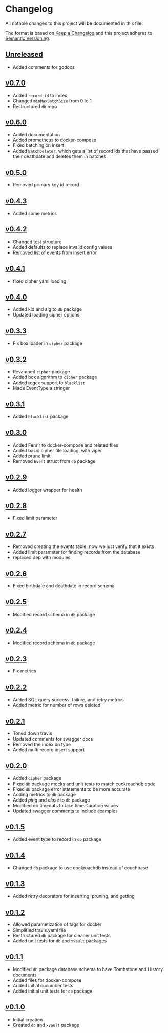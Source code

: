 # Changelog
All notable changes to this project will be documented in this file.

The format is based on [Keep a Changelog](http://keepachangelog.com/en/1.0.0/)
and this project adheres to [Semantic Versioning](http://semver.org/spec/v2.0.0.html).

## [Unreleased]
- Added comments for godocs

## [v0.7.0]
- Added `record_id` to index
- Changed `minMaxBatchSize` from 0 to 1
- Restructured `db` repo

## [v0.6.0]
- Added documentation
- Added prometheus to docker-compose
- Fixed batching on insert
- Added `BatchDeleter`, which gets a list of record ids that have passed their 
  deathdate and deletes them in batches.

## [v0.5.0]
- Removed primary key id record

## [v0.4.3]
- Added some metrics

## [v0.4.2]
- Changed test structure
- Added defaults to replace invalid config values
- Removed list of events from insert error

## [v0.4.1]
- fixed cipher yaml loading

## [v0.4.0]
- Added kid and alg to `db` package
- Updated loading cipher options

## [v0.3.3]
- Fix box loader in `cipher` package

## [v0.3.2]
- Revamped `cipher` package
- Added box algorithm to `cipher` package
- Added regex support to `blacklist`
- Made EventType a stringer

## [v0.3.1]
- Added `blacklist` package

## [v0.3.0]
- Added Fenrir to docker-compose and related files
- Added basic cipher file loading, with viper
- Added prune limit
- Removed `Event` struct from `db` package

## [v0.2.9]
 - Added logger wrapper for health

## [v0.2.8]
 - Fixed limit parameter

## [v0.2.7]
 - Removed creating the events table, now we just verify that it exists
 - Added limit parameter for finding records from the database
 - replaced dep with modules

## [v0.2.6]
 - Fixed birthdate and deathdate in record schema

## [v0.2.5]
 - Modified record schema in `db` package

## [v0.2.4]
 - Modified record schema in `db` package

## [v0.2.3]
 - Fix metrics

## [v0.2.2]
 - Added SQL query success, failure, and retry metrics
 - Added metric for number of rows deleted

## [v0.2.1]
 - Toned down travis
 - Updated comments for swagger docs
 - Removed the index on type
 - Added multi record insert support

## [v0.2.0]
 - Added `cipher` package
 - Fixed `db` package mocks and unit tests to match cockroachdb code
 - Fixed `db` package error statements to be more accurate
 - Adding metrics to `db` package
 - Added _ping_ and _close_ to `db` package
 - Modified db timeouts to take time.Duration values
 - Updated swagger comments to include examples

## [v0.1.5]
 - Added event type to record in `db` package

## [v0.1.4]
- Changed `db` package to use cockroachdb instead of couchbase

## [v0.1.3]
- Added retry decorators for inserting, pruning, and getting

## [v0.1.2]
- Allowed parametization of tags for docker
- Simplified travis.yaml file
- Restructured `db` package for cleaner unit tests
- Added unit tests for `db` and `xvault` packages

## [v0.1.1]
- Modified `db` package database schema to have Tombstone and History documents
- Added files for docker-compose
- Added initial cucumber tests
- Added initial unit tests for `db` package

## [v0.1.0]
- Initial creation
- Created `db` and `xvault` package

[Unreleased]: https://github.com/Comcast/codex/compare/v0.7.0..HEAD
[v0.7.0]: https://github.com/Comcast/codex/compare/v0.6.0...v0.7.0
[v0.6.0]: https://github.com/Comcast/codex/compare/v0.5.0...v0.6.0
[v0.5.0]: https://github.com/Comcast/codex/compare/v0.4.3...v0.5.0
[v0.4.3]: https://github.com/Comcast/codex/compare/v0.4.2...v0.4.3
[v0.4.2]: https://github.com/Comcast/codex/compare/v0.4.1...v0.4.2
[v0.4.1]: https://github.com/Comcast/codex/compare/v0.4.0...v0.4.1
[v0.4.0]: https://github.com/Comcast/codex/compare/v0.3.3...v0.4.0
[v0.3.3]: https://github.com/Comcast/codex/compare/v0.3.2...v0.3.3
[v0.3.2]: https://github.com/Comcast/codex/compare/v0.3.1...v0.3.2
[v0.3.1]: https://github.com/Comcast/codex/compare/v0.3.0...v0.3.1
[v0.3.0]: https://github.com/Comcast/codex/compare/v0.2.9...v0.3.0
[v0.2.9]: https://github.com/Comcast/codex/compare/v0.2.8...v0.2.9
[v0.2.8]: https://github.com/Comcast/codex/compare/v0.2.7...v0.2.8
[v0.2.7]: https://github.com/Comcast/codex/compare/v0.2.6...v0.2.7
[v0.2.6]: https://github.com/Comcast/codex/compare/v0.2.5...v0.2.6
[v0.2.5]: https://github.com/Comcast/codex/compare/v0.2.4...v0.2.5
[v0.2.4]: https://github.com/Comcast/codex/compare/v0.2.3...v0.2.4
[v0.2.3]: https://github.com/Comcast/codex/compare/v0.2.2...v0.2.3
[v0.2.2]: https://github.com/Comcast/codex/compare/v0.2.1...v0.2.2
[v0.2.1]: https://github.com/Comcast/codex/compare/v0.2.0...v0.2.1
[v0.2.0]: https://github.com/Comcast/codex/compare/v0.1.5...v0.2.0
[v0.1.5]: https://github.com/Comcast/codex/compare/v0.1.4...v0.1.5
[v0.1.4]: https://github.com/Comcast/codex/compare/v0.1.3...v0.1.4
[v0.1.3]: https://github.com/Comcast/codex/compare/v0.1.2...v0.1.3
[v0.1.2]: https://github.com/Comcast/codex/compare/v0.1.1...v0.1.2
[v0.1.1]: https://github.com/Comcast/codex/compare/v0.1.0...v0.1.1
[v0.1.0]: https://github.com/Comcast/codex/compare/0.0.0...v0.1.0
